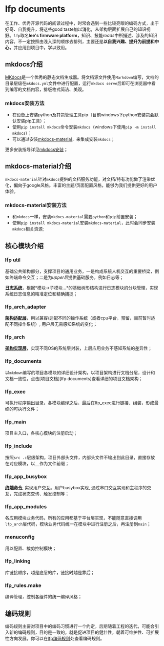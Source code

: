 # lfp documents

在工作、优秀开源代码的阅读过程中，时常会遇到一些比较亮眼的编码方式，出于好奇、自我提升，将这些good taste加以消化，从架构层面扩展自己的知识视野。`lfp`取名**lee's firmware platform**，知识、技能*roads*中所描述、涉及的知识内容，不一定按照由浅入深的顺序去排列，主要还是**以自我兴趣、提升为前提和中心**，并应用到项目中，学以致用。

## mkdocs介绍

[MKdocs](www.mkdocs.org)是一个优秀的静态文档生成器。将文档源文件使用`Markdown`编写，文档的目录层级在`mkdocs.yml`文件中进行配置，运行`mkdocs serve`后即可在浏览器中看到编写的文档内容，排版格式简洁、美观。

### mkdocs安装方法

- 在设备上安装python及其包管理工具pip（目前windows下python安装包会默认安装pip工具）；
- 使用`pip install mkdocs`命令安装`mkdocs`（windows下使用`pip -m install mkdocs`）；
- 可以通过安装[mkdocs-material][mkdocs-material安装]，来集成安装`mkdocs`；

更多安装指导详见[mkdocs安装](https://www.mkdocs.org/#installing-mkdocs)；

## mkdocs-material介绍

`mkdocs-material`针对`mkdocs`提供的文档服务功能，对文档/特有功能做了渲染优化，偏向于google风格。丰富的主题/页面配置风格，能够为我们提供更好的用户体验。

### mkdocs-material安装方法

- 和`mkdocs`一样，安装`mkdocs-material`需要`python`和`pip`前置安装；
- 使用`pip install mkdocs-material`安装`mkdocs-material`，此时会同步安装`mkdocs`相关资源;

## 核心模块介绍

### lfp util

基础公共架构部分，支撑项目的通用业务，一是构成系统人机交互的重要桥梁，例如终端命令交互；二是为*upper层*提供基础服务，例如日志等；

**[日志系统][lfp util]**，根据*模块->子模块...*的基础树形结构进行日志模块的分块管理，实现系统日志信息的精准定位和精确捕捉；

### lfp_arch_adapter

**[架构适配层][lfp arch adapter]**，用以兼容/适配不同的操作系统（或者cpu平台，预留，目前暂时适配不同操作系统）, 用户层无需感知系统的变化；

### lfp_arch

**[架构实现层][lfp arch]**，实现不同OS的系统层封装，上层应用业务不感知系统的差异性；

### lfp_documents

以`mkdown`编写的项目各模块的详细设计架构，以项目架构进行文档分层，设计和文档一致性，点击[项目文档][lfp documents]查看详细的项目文档架构；

### lfp_exec

可执行程序输出目录，各模块编译之后，最后在lfp_exec进行链接、组装，形成最终的可执行文件；

### lfp_main

项目主入口，各核心模块的注册启动；

### lfp_include

按照`src .c`层级架构，项目外部头文件，内部头文件不输出到此目录，直接存放在对应模块，以`__`作为文件前缀；

### lfp_app_busybox

**[终端命令][lfp app busybox]**, 实现用户交互。用户busybox实现, 通过串口交互实现和主程序的交互，完成状态查询、触发控制等；

### lfp_app_modules

各应用模块业务代码，所有的应用都基于平台层实现，不能随意直接调用`lfp_arch`层代码，模块业务代码统一在模块中进行注册之后，再注册到`main`；

### menuconfig

用以配置、裁剪控制模块；

### lfp_linking

库链接顺序，越是底层的库，链接时越是靠后；

### lfp_rules.make

编译管理，控制各组件的统一编译风格；

## 编码规则

编码规则主要对项目中的编码习惯进行一个约定，后期随着工程的迭代，可能会引入新的编码规则，目的是一致的，就是促进项目的健壮性，朝着可维护性、可扩展性方向发展。你可以在[lfp编码规则][programming rules]处查看编码规则。

[mkdocs-material安装]: #mkdocs-material安装方法
[lfp util]: /util/util_logs/
[lfp arch adapter]: /arch_adapter/arch_adapter/
[lfp arch]: /arch/arch/
[lfp app busybox]: /app_busybox/app_busybox/
[programming rules]: /programming_rules/proogramming_rules/



